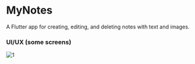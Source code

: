 # MyNotes

A Flutter app for creating, editing, and deleting notes with text and images.

### UI/UX (some screens) 

![1](https://github.com/SellamiWalid/notes_app/assets/119450519/8cf1878f-70ef-44f7-9752-60bd7d923cf9)


 

